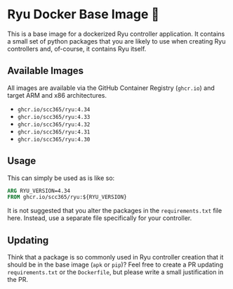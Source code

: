 # Ryu Docker Base Image 🐳

This is a base image for a dockerized Ryu controller application. It contains a small set of python packages that you are likely to use when creating Ryu controllers and, of-course, it contains Ryu itself.

## Available Images

All images are available via the GitHub Container Registry (`ghcr.io`) and target ARM and x86 architectures.

 - `ghcr.io/scc365/ryu:4.34`
 - `ghcr.io/scc365/ryu:4.33`
 - `ghcr.io/scc365/ryu:4.32`
 - `ghcr.io/scc365/ryu:4.31`
 - `ghcr.io/scc365/ryu:4.30`

## Usage

This can simply be used as is like so:

```dockerfile
ARG RYU_VERSION=4.34
FROM ghcr.io/scc365/ryu:${RYU_VERSION}
```

It is not suggested that you alter the packages in the `requirements.txt` file here. Instead, use a separate file specifically for your controller.

## Updating

Think that a package is so commonly used in Ryu controller creation that it should be in the base image (`apk` or `pip`)? Feel free to create a PR updating `requirements.txt` or the `Dockerfile`, but please write a small justification in the PR.
